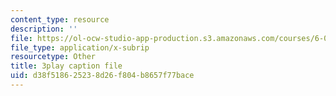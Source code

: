 ```yaml
---
content_type: resource
description: ''
file: https://ol-ocw-studio-app-production.s3.amazonaws.com/courses/6-00sc-introduction-to-computer-science-and-programming-spring-2011/d38f518625238d26f804b8657f77bace_TIQTYgmavC4.srt
file_type: application/x-subrip
resourcetype: Other
title: 3play caption file
uid: d38f5186-2523-8d26-f804-b8657f77bace
---
```


